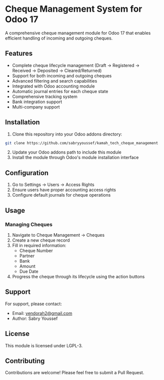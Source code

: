 # Cheque Management System for Odoo 17

A comprehensive cheque management module for Odoo 17 that enables efficient handling of incoming and outgoing cheques.

## Features

- Complete cheque lifecycle management (Draft → Registered → Received → Deposited → Cleared/Returned)
- Support for both incoming and outgoing cheques
- Advanced filtering and search capabilities
- Integrated with Odoo accounting module
- Automatic journal entries for each cheque state
- Comprehensive tracking system
- Bank integration support
- Multi-company support

## Installation

1. Clone this repository into your Odoo addons directory:
```bash
git clone https://github.com/sabryyoussef/kamah_tech_cheque_management.git
```

2. Update your Odoo addons path to include this module
3. Install the module through Odoo's module installation interface

## Configuration

1. Go to Settings → Users → Access Rights
2. Ensure users have proper accounting access rights
3. Configure default journals for cheque operations

## Usage

### Managing Cheques

1. Navigate to Cheque Management → Cheques
2. Create a new cheque record
3. Fill in required information:
   - Cheque Number
   - Partner
   - Bank
   - Amount
   - Due Date
4. Progress the cheque through its lifecycle using the action buttons

## Support

For support, please contact:
- Email: vendorah2@gmail.com
- Author: Sabry Youssef

## License

This module is licensed under LGPL-3.

## Contributing

Contributions are welcome! Please feel free to submit a Pull Request.
